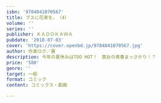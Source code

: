 ```yaml
---
isbn: '9784041070567'
title: ブスに花束を。　（4）
volume: ''
series: ''
publisher: ＫＡＤＯＫＡＷＡ
pubdate: '2018-07-03'
cover: 'https://cover.openbd.jp/9784041070567.jpg'
author: 作楽ロク／著
description: 今年の夏休みはTOO HOT！　喪女の青春まっさかり！？
price: '580'
genre: ''
target: 一般
format: コミック
content: コミックス・劇画

---
```

